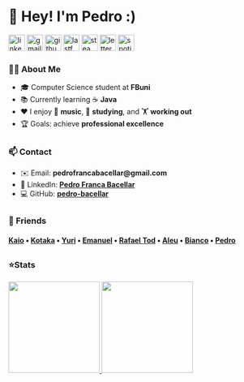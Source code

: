 




<div align="left">
  <h1>
    🚀 Hey! I'm Pedro :)
  </h1>

</div>




<p align="left">

  <a href="https://www.linkedin.com/in/pedro-franca-bacellar">
    <img width="32" height="32" alt="linkedin" src="https://github.com/user-attachments/assets/65349159-e6ca-46ec-b6ef-d4bf9589fa56"></a>

  <a href="mailto:pedrofrancabacellar@gmail.com" alt="Gmail" target="_blank">
    <img width="32" height="32" alt="gmail" src="https://github.com/user-attachments/assets/07fbde7a-93ee-4c23-9688-d28e928cd94e"></a>

  <a href="https://github.com/pedro-bacellar">
    <img width="32" height="32" alt="github" src="https://github.com/user-attachments/assets/3e3f31a5-946b-4981-866e-fddd8a8bf183"></a>

  <a href="https://www.last.fm/pt/user/soundfds">
    <img width="32" height="32" alt="lastfm" src="https://github.com/user-attachments/assets/2f9ed938-35e7-471f-bcac-8d7aa40393ff"></a>

  <a href="https://steamcommunity.com/id/soundfds">
    <img width="32" height="32" alt="steam" src="https://github.com/user-attachments/assets/f76237c4-136d-46f7-8318-ef5e56d0d369"></a>

  <a href="https://letterboxd.com/SoundFds">
    <img width="32" height="32" alt="letterboxd" src="https://github.com/user-attachments/assets/f4188f76-f8bc-4d74-8030-8c1683e62c7d"></a>

  <a href="https://open.spotify.com/user/0vyaxrutm0wojob1dhivonrw6">
    <img width="32" height="32" alt="spotify" src="https://github.com/user-attachments/assets/1f57a890-f39d-4d7b-be66-df40e197c3af"></a>
    
</p>







<div align="left">
    <h3>👨‍💻 About Me</h3>
<ul>
  
  <li>🎓 Computer Science student at <b>FBuni</b> </li>
  <li>📚 Currently learning ☕ <b>Java</b> </li>
  <li>❤️ I enjoy 🎵 <b>music</b>, 📖 <b>studying</b>, and 🏋️ <b>working out</b> </li>
  <li>🏆 Goals: achieve <b>professional excellence</b> </li>

</ul>
</div>











<h2></h2>

<div align="left">
  <h3>📫 Contact</h3>

<ul>
<li>✉️ Email: <b>pedrofrancabacellar@gmail.com</b></li>
<li>🔗 LinkedIn: <b><a href="https://www.linkedin.com/in/pedro-franca-bacellar">Pedro Franca Bacellar</a></b></li>
<li>💻 GitHub: <b><a href="https://github.com/pedro-bacellar">pedro-bacellar</a></b></li>
</ul>

</div>








<h2></h2>

<div align="left">
  <h3>🎉 Friends</h3>
  <h4>
    <a href="https://github.com/gmdkaio">Kaio</a> •
    <a href="https://github.com/yukioktk">Kotaka</a> •
    <a href="https://github.com/tiqui">Yuri</a> •
    <a href="https://github.com/manel-mendonca">Emanuel</a> •
    <a href="https://github.com/rafaeltod">Rafael Tod</a> •
    <a href="https://github.com/Aleussandro">Aleu</a> •
    <a href="https://github.com/zwtrz">Bianco</a> •
    <a href="https://github.com/GodPedin">Pedro</a>
  </h4>
</div>








<h2></h2>

<h3> ⭐Stats</h3>

  <tr>
     <td>
      <a href="https://github.com/pedro-bacellar">
        <img height="180" src="https://github-readme-stats.vercel.app/api/top-langs/?username=pedro-bacellar&layout=donut&count_private=true&show_icons=true&theme=github_dark"/>
      </a>
    </td>
    <td>
      <a href="https://github.com/pedro-bacellar">
        <img height="180" src="https://github-readme-stats.vercel.app/api?username=pedro-bacellar&count_private=true&show_icons=true&theme=github_dark"/>
      </a>
    </td>
  </tr>


